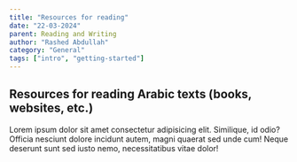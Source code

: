 ```yaml
---
title: "Resources for reading"
date: "22-03-2024"
parent: Reading and Writing
author: "Rashed Abdullah"
category: "General"
tags: ["intro", "getting-started"]
---
```


## Resources for reading Arabic texts (books, websites, etc.)

Lorem ipsum dolor sit amet consectetur adipisicing elit. Similique, id
odio? Officia nesciunt dolore incidunt autem, magni quaerat sed unde cum!
Neque deserunt sunt sed iusto nemo, necessitatibus vitae dolor!
